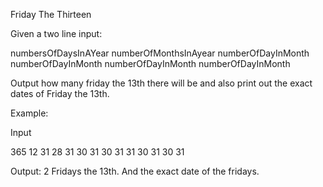 Friday The Thirteen

Given a two line input:

numbersOfDaysInAYear numberOfMonthsInAyear
numberOfDayInMonth numberOfDayInMonth numberOfDayInMonth numberOfDayInMonth

Output how many friday the 13th there will be and also print out the exact dates of Friday the 13th.

Example:

Input

365 12
31 28 31 30 31 30 31 31 30 31 30 31

Output: 2 Fridays the 13th.
And the exact date of the fridays.
